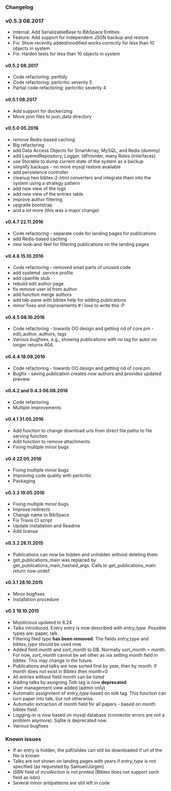 ### Changelog ###

### v0.5.3 08.2017 ###
* Internal: Add SerializableBase to BibSpace Entities
* Feature: Add support for independent JSON backup and restore
* Fix: Show recenlty added/modified works correctly for less than 10 objects in system
* Fix: Harden tests for less than 10 objects in system

#### v0.5.2 08.2017 ####
* Code refactoring: perltidy
* Code refactoring: perlcritic severity 5
* Partial code refactoring: perlcritic severity 4

#### v0.5.1 08.2017 ####
* Add support for dockerizing
* Move json files to json_data directory

#### v0.5.0 05.2016 ####
* remove Redis-based caching
* Big refactoring
* add Data Access Objects for SmartArray, MySQL, and Redis (dummy)
* add LayeredRepository, Logger, IdProvider, many Roles (interfaces)
* use Storable to dump current state of the system as a backup
* simplify backups - no more mysql restore available
* add persistence controller
* cleanup two bibtex-2-html converters and integrate them into the system using a strategy pattern
* add new view of the logs
* add new view of the entries table
* improve author filtering
* upgrade bootstrap
* and a lot more (this was a major change)

#### v0.4.7 22.11.2016 ####
* Code refactoring - separate code for landing pages for publications
* add Redis-based caching
* new look-and-feel for filtering publications on the landing pages


#### v0.4.6 15.10.2016 ####
* Code refactoring - removed small parts of unused code
* add systemd .service profile
* add cpanfile stub
* rebuild edit author page 
* fix remove user id from author 
* add function merge authors 
* add tab-pane with bibtex help for adding publications 
* minor fixes and improvements # i love to write this :P


#### v0.4.5 08.10.2016 ####
* Code refactoring - towards OO design and getting rid of core.pm - edit_author, authors, tags
* Various bugfixes, e.g., showing publications with no tag for autor no longer returns 404.


#### v0.4.4 18.09.2016 ####
* Code refactoring - towards OO design and getting rid of core.pm
* Bugfix - saving publication creates now authors and provides updated preview

#### v0.4.2 and 0.4.3 06.08.2016 ####
* Code refactoring
* Multiple improvements

#### v0.4.1 31.05.2016 ####
* Add function to change download urls from direct file paths to file serving function
* Add function to remove attachments
* Fixing multiple minor bugs

#### v0.4 22.05.2016 ####
* Fixing multiple minor bugs
* Improving code quality with perlcritic
* Packaging

#### v0.3.3 19.05.2016 ####
* Fixing multiple minor bugs
* Improve redirects
* Change name to BibSpace
* Fix Travis CI script
* Update installation and Readme
* Add license

#### v0.3.2 26.11.2015 ####

* Publications can now be hidden and unhidden without deleting them
* get_publications_main was replaced by get_publications_main_hashed_args. Calls to get_publications_main return now undef.

#### v0.3.1 28.10.2015 ####

* Minor bugfixes
* Installation procedure

#### v0.3 19.10.2015 ####

* Mojolicious updated to 6.24
* Talks introduced. Every entry is now described with *entry_type*. Possible types are: paper, talk.
* Filtering filed *type* **has been removed**. The fields *entry_type* and *bibtex_type* should be used now.
* Added field *month* and *sort_month* to DB. Normally sort_month = month. For now, *sort_month* cannot be set other as via setting *month* field in bibtex. This may change in the future.
* Publications and talks are now sorted first by year, then by month. If month does not exist in Bibtex then month=0
* All entries without field month can be listed
* Adding talks by assigning *Talk* tag is now **deprecated**
* User management view added (admin only)
* Automatic assignment of *entry_type* based on *talk* tag. This function can turn paper into talk, but not otherwise.
* Automatic extraction of month field for all papers - based on *month* bibtex field.
* Logging-in is now based on mysql database (connector errors are not a problem anymore). Sqlite is deprecated now.
* Various bugfixes

### Known issues ###
* If an entry is hidden, the pdf/slides can still be downloaded if url of the file is known
* Talks are not shown on landing pages with years if *entry_type* is not specified (as requested by Samuel/Jürgen)
* *ISBN* field of *incollection* is not printed (Bibtex does not support such field as isbn)
* Several minor antipatterns are still left in code
